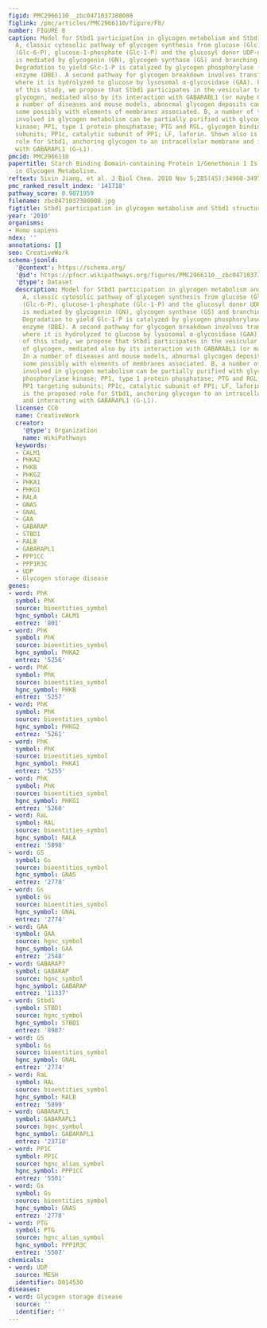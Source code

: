 ```yaml
---
figid: PMC2966110__zbc0471037380008
figlink: /pmc/articles/PMC2966110/figure/F8/
number: FIGURE 8
caption: Model for Stbd1 participation in glycogen metabolism and Stbd1 structure.
  A, classic cytosolic pathway of glycogen synthesis from glucose (Glc) via glucose-6-phosphate
  (Glc-6-P), glucose-1-phosphate (Glc-1-P) and the glucosyl donor UDP-glucose (UDP-Glc)
  is mediated by glycogenin (GN), glycogen synthase (GS) and branching enzyme (BE).
  Degradation to yield Glc-1-P is catalyzed by glycogen phosphorylase (Ph) and debranching
  enzyme (DBE). A second pathway for glycogen breakdown involves transfer to lysosomes
  where it is hydrolyzed to glucose by lysosomal α-glycosidase (GAA). From the results
  of this study, we propose that Stbd1 participates in the vesicular trafficking of
  glycogen, mediated also by its interaction with GABARABL1 (or maybe GABARAP). In
  a number of diseases and mouse models, abnormal glycogen deposits can be formed,
  some possibly with elements of membranes associated. B, a number of the enzymes
  involved in glycogen metabolism can be partially purified with glycogen. PhK, phosphorylase
  kinase; PP1, type 1 protein phosphatase; PTG and RGL, glycogen binding PP1 targeting
  subunits; PP1c, catalytic subunit of PP1; LF, laforin. Shown also is the proposed
  role for Stbd1, anchoring glycogen to an intracellular membrane and interacting
  with GABARAPL1 (G-L1).
pmcid: PMC2966110
papertitle: Starch Binding Domain-containing Protein 1/Genethonin 1 Is a Novel Participant
  in Glycogen Metabolism.
reftext: Sixin Jiang, et al. J Biol Chem. 2010 Nov 5;285(45):34960-34971.
pmc_ranked_result_index: '141718'
pathway_score: 0.9071959
filename: zbc0471037380008.jpg
figtitle: Stbd1 participation in glycogen metabolism and Stbd1 structure
year: '2010'
organisms:
- Homo sapiens
ndex: ''
annotations: []
seo: CreativeWork
schema-jsonld:
  '@context': https://schema.org/
  '@id': https://pfocr.wikipathways.org/figures/PMC2966110__zbc0471037380008.html
  '@type': Dataset
  description: Model for Stbd1 participation in glycogen metabolism and Stbd1 structure.
    A, classic cytosolic pathway of glycogen synthesis from glucose (Glc) via glucose-6-phosphate
    (Glc-6-P), glucose-1-phosphate (Glc-1-P) and the glucosyl donor UDP-glucose (UDP-Glc)
    is mediated by glycogenin (GN), glycogen synthase (GS) and branching enzyme (BE).
    Degradation to yield Glc-1-P is catalyzed by glycogen phosphorylase (Ph) and debranching
    enzyme (DBE). A second pathway for glycogen breakdown involves transfer to lysosomes
    where it is hydrolyzed to glucose by lysosomal α-glycosidase (GAA). From the results
    of this study, we propose that Stbd1 participates in the vesicular trafficking
    of glycogen, mediated also by its interaction with GABARABL1 (or maybe GABARAP).
    In a number of diseases and mouse models, abnormal glycogen deposits can be formed,
    some possibly with elements of membranes associated. B, a number of the enzymes
    involved in glycogen metabolism can be partially purified with glycogen. PhK,
    phosphorylase kinase; PP1, type 1 protein phosphatase; PTG and RGL, glycogen binding
    PP1 targeting subunits; PP1c, catalytic subunit of PP1; LF, laforin. Shown also
    is the proposed role for Stbd1, anchoring glycogen to an intracellular membrane
    and interacting with GABARAPL1 (G-L1).
  license: CC0
  name: CreativeWork
  creator:
    '@type': Organization
    name: WikiPathways
  keywords:
  - CALM1
  - PHKA2
  - PHKB
  - PHKG2
  - PHKA1
  - PHKG1
  - RALA
  - GNAS
  - GNAL
  - GAA
  - GABARAP
  - STBD1
  - RALB
  - GABARAPL1
  - PPP1CC
  - PPP1R3C
  - UDP
  - Glycogen storage disease
genes:
- word: PhK
  symbol: PhK
  source: bioentities_symbol
  hgnc_symbol: CALM1
  entrez: '801'
- word: PhK
  symbol: PhK
  source: bioentities_symbol
  hgnc_symbol: PHKA2
  entrez: '5256'
- word: PhK
  symbol: PhK
  source: bioentities_symbol
  hgnc_symbol: PHKB
  entrez: '5257'
- word: PhK
  symbol: PhK
  source: bioentities_symbol
  hgnc_symbol: PHKG2
  entrez: '5261'
- word: PhK
  symbol: PhK
  source: bioentities_symbol
  hgnc_symbol: PHKA1
  entrez: '5255'
- word: PhK
  symbol: PhK
  source: bioentities_symbol
  hgnc_symbol: PHKG1
  entrez: '5260'
- word: RaL
  symbol: RAL
  source: bioentities_symbol
  hgnc_symbol: RALA
  entrez: '5898'
- word: GS
  symbol: Gs
  source: bioentities_symbol
  hgnc_symbol: GNAS
  entrez: '2778'
- word: Gs
  symbol: Gs
  source: bioentities_symbol
  hgnc_symbol: GNAL
  entrez: '2774'
- word: GAA
  symbol: GAA
  source: hgnc_symbol
  hgnc_symbol: GAA
  entrez: '2548'
- word: GABARAP?
  symbol: GABARAP
  source: hgnc_symbol
  hgnc_symbol: GABARAP
  entrez: '11337'
- word: Stbd1
  symbol: STBD1
  source: hgnc_symbol
  hgnc_symbol: STBD1
  entrez: '8987'
- word: GS
  symbol: Gs
  source: bioentities_symbol
  hgnc_symbol: GNAL
  entrez: '2774'
- word: RaL
  symbol: RAL
  source: bioentities_symbol
  hgnc_symbol: RALB
  entrez: '5899'
- word: GABARAPL1
  symbol: GABARAPL1
  source: hgnc_symbol
  hgnc_symbol: GABARAPL1
  entrez: '23710'
- word: PP1C
  symbol: PP1C
  source: hgnc_alias_symbol
  hgnc_symbol: PPP1CC
  entrez: '5501'
- word: Gs
  symbol: Gs
  source: bioentities_symbol
  hgnc_symbol: GNAS
  entrez: '2778'
- word: PTG
  symbol: PTG
  source: hgnc_alias_symbol
  hgnc_symbol: PPP1R3C
  entrez: '5507'
chemicals:
- word: UDP
  source: MESH
  identifier: D014530
diseases:
- word: Glycogen storage disease
  source: ''
  identifier: ''
---
```

